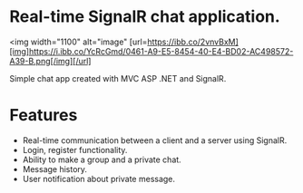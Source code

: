 # Real-time SignalR chat application.

<img width="1100" alt="image" [url=https://ibb.co/2vnvBxM][img]https://i.ibb.co/YcRcGmd/0461-A9-E5-8454-40-E4-BD02-AC498572-A39-B.png[/img][/url]

Simple chat app created with MVC ASP .NET and SignalR.

# Features

- Real-time communication between a client and a server using SignalR.
- Login, register functionality.
- Ability to make a group and a private chat.
- Message history.
- User notification about private message.
